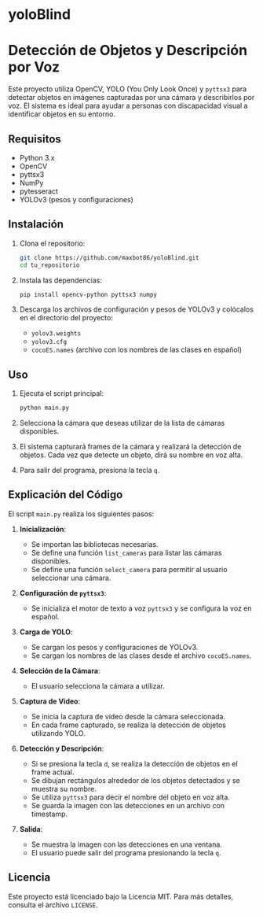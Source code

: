 # yoloBlind

# Detección de Objetos y Descripción por Voz

Este proyecto utiliza OpenCV, YOLO (You Only Look Once) y `pyttsx3` para detectar objetos en imágenes capturadas por una cámara y describirlos por voz. El sistema es ideal para ayudar a personas con discapacidad visual a identificar objetos en su entorno.

## Requisitos

- Python 3.x
- OpenCV
- pyttsx3
- NumPy
- pytesseract
- YOLOv3 (pesos y configuraciones)

## Instalación

1. Clona el repositorio:
    ```bash
    git clone https://github.com/maxbot86/yoloBlind.git
    cd tu_repositorio
    ```

2. Instala las dependencias:
    ```bash
    pip install opencv-python pyttsx3 numpy
    ```

3. Descarga los archivos de configuración y pesos de YOLOv3 y colócalos en el directorio del proyecto:
    - `yolov3.weights`
    - `yolov3.cfg`
    - `cocoES.names` (archivo con los nombres de las clases en español)

## Uso

1. Ejecuta el script principal:
    ```bash
    python main.py
    ```

2. Selecciona la cámara que deseas utilizar de la lista de cámaras disponibles.

3. El sistema capturará frames de la cámara y realizará la detección de objetos. Cada vez que detecte un objeto, dirá su nombre en voz alta.

4. Para salir del programa, presiona la tecla `q`.

## Explicación del Código

El script `main.py` realiza los siguientes pasos:

1. **Inicialización**:
    - Se importan las bibliotecas necesarias.
    - Se define una función `list_cameras` para listar las cámaras disponibles.
    - Se define una función `select_camera` para permitir al usuario seleccionar una cámara.

2. **Configuración de `pyttsx3`**:
    - Se inicializa el motor de texto a voz `pyttsx3` y se configura la voz en español.

3. **Carga de YOLO**:
    - Se cargan los pesos y configuraciones de YOLOv3.
    - Se cargan los nombres de las clases desde el archivo `cocoES.names`.

4. **Selección de la Cámara**:
    - El usuario selecciona la cámara a utilizar.

5. **Captura de Video**:
    - Se inicia la captura de video desde la cámara seleccionada.
    - En cada frame capturado, se realiza la detección de objetos utilizando YOLO.

6. **Detección y Descripción**:
    - Si se presiona la tecla `d`, se realiza la detección de objetos en el frame actual.
    - Se dibujan rectángulos alrededor de los objetos detectados y se muestra su nombre.
    - Se utiliza `pyttsx3` para decir el nombre del objeto en voz alta.
    - Se guarda la imagen con las detecciones en un archivo con timestamp.

7. **Salida**:
    - Se muestra la imagen con las detecciones en una ventana.
    - El usuario puede salir del programa presionando la tecla `q`.

## Licencia

Este proyecto está licenciado bajo la Licencia MIT. Para más detalles, consulta el archivo `LICENSE`.
